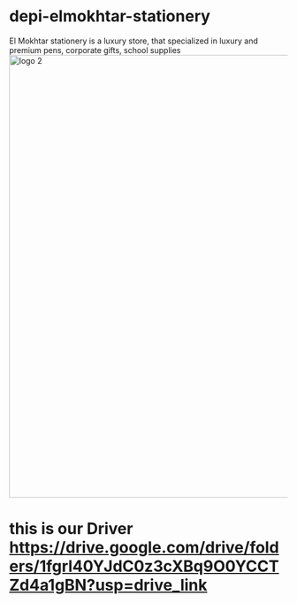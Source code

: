 # depi-elmokhtar-stationery
El Mokhtar stationery is a luxury store, that specialized in luxury and premium pens, corporate gifts, school supplies
<img width="600" height="800" alt="logo 2" src="https://github.com/user-attachments/assets/b43398e1-706e-4b47-8fa8-380d34c22eec" />
# this is our Driver https://drive.google.com/drive/folders/1fgrl40YJdC0z3cXBq9O0YCCTZd4a1gBN?usp=drive_link
